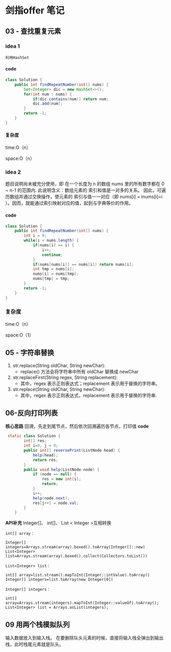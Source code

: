 # 剑指offer 笔记
## 03 - 查找重复元素
### idea 1
    利用HashSet
#### code
```java
class Solution {
    public int findRepeatNumber(int[] nums) {
        Set<Integer> dic = new HashSet<>();
        for(int num : nums) {
            if(dic.contains(num)) return num;
            dic.add(num);
        }
        return -1;
    }
}
```
#### 复杂度
time:O（n）

space:O（n）

### idea 2
题目说明尚未被充分使用，即 在一个长度为 n 的数组 nums 里的所有数字都在 0 ~ n-1 的范围内.
此说明含义：数组元素的 索引和值是一对多的关系。
因此，可遍历数组并通过交换操作，使元素的 索引与值一一对应（即 nums[i] = inums[i]=i ）。因而，就能通过索引映射对应的值，起到与字典等价的作用。
#### code
```java
class Solution {
    public int findRepeatNumber(int[] nums) {
        int i = 0;
        while(i < nums.length) {
            if(nums[i] == i) {
                i++;
                continue;
            }
            if(nums[nums[i]] == nums[i]) return nums[i];
            int tmp = nums[i];
            nums[i] = nums[tmp];
            nums[tmp] = tmp;
        }
        return -1;
    }
}
```
### 复杂度
time:O（n）

space:O（1）


## 05 - 字符串替换

1. str.replace(String oldChar, String newChar):
   * replace() 方法会将字符串中所有 oldChar 替换成 newChar
2. str.replaceFirst(String regex, String replacement):
    * 其中，regex 表示正则表达式；replacement 表示用于替换的字符串。
3. str.replace(String oldChar, String newChar):
    * 其中，regex 表示正则表达式，replacement 表示用于替换的字符串.


## 06-反向打印列表
**核心思路**
回溯，先走到尾节点，然后依次回溯遍历各节点，打印值
**code**
```java
 static class Solution {
        int[] res;
        int i=0, j = 0;
        public int[] reversePrint(ListNode head) {
            help(head);
            return res;
        }
        public void help(ListNode node) {
            if (node == null) {
                res = new int[i];
                return;
            }
            i++;
            help(node.next);
            res[j++] = node.val;
        }
    }
```

**API补充**
Integer[]、 int[]、  List < Integer >互相转换
```
int[] array：

Integer[] integers=Arrays.stream(array).boxed().toArray(Integer[]::new)
List<Integer> list=Arrays.stream(array).boxed().collect(Collectors.toList())

List<Integer> list：

int[] array=list.stream().mapToInt(Integer::intValue).toArray()
Integer[] integers=list.toArray(new Integer[0])

Integer[] integers：

int[] array=Arrays.stream(integers).mapToInt(Integer::valueOf).toArray();
List<Integer> list = Arrays.asList(integers);

```

## 09 用两个栈模拟队列
输入数据放入到输入栈。
在要删除队头元素的时候，直接将输入栈全弹出到输出栈，此时栈尾元素就是队头。